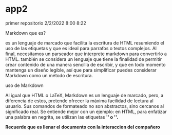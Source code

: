 # app2
primer repositorio
2/2/2022
8:00
8:22


Markdown que es? 


es un lenguaje de marcado que facilita la escritura de HTML resumiendo el uso de las etiquetas y que es ideal para parrafos o textos complejos. Al final, necesitamos un parseador que interprete markdown para convertirlo a HTML.
también se considera un lenguaje que tiene la finalidad de permitir crear contenido de una manera sencilla de escribir, y que en todo momento mantenga un diseño legible, así que para simplificar puedes considerar Markdown como un método de escritura.


uso de Markdown


Al igual que HTML o LaTeX, Markdown es un lenguaje de marcado, pero, a diferencia de estos, pretende ofrecer la máxima facilidad de lectura al usuario. Sus comandos de formateado no son abstractos, sino cercanos al significado real. Se entiende mejor con un ejemplo: en HTML, para enfatizar una palabra en negrita, se utilizan las etiquetas '<b>' o '<strong>'.

  Recuerde que es llenar el documento con la interaccion del compañero
